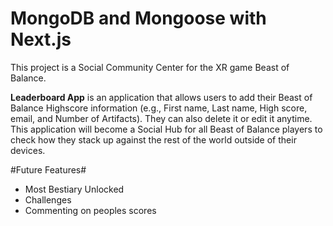 # MongoDB and Mongoose with Next.js

This project is a Social Community Center for the XR game Beast of Balance.

**Leaderboard App** is an application that allows users to add their Beast of Balance Highscore information (e.g., First name, Last name, High score, email, and Number of Artifacts). They can also delete it or edit it anytime. This application will become a Social Hub for all Beast of Balance players to check how they stack up against the rest of the world outside of their devices.

#Future Features#

- Most Bestiary Unlocked
- Challenges
- Commenting on peoples scores
